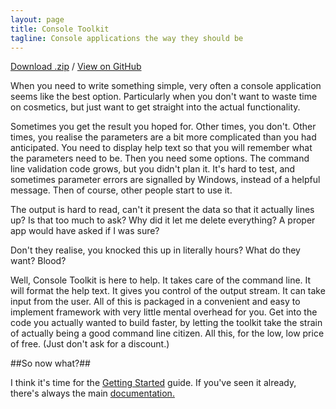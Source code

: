 ```yaml
---
layout: page
title: Console Toolkit
tagline: Console applications the way they should be
---
```

[Download .zip](https://github.com/jamie-davis/ConsoleTools/zipball/master)  /  [View on GitHub](https://github.com/jamie-davis/ConsoleTools)

When you need to write something simple, very often a console application seems like the best option. Particularly when you don't want to waste time on cosmetics, but just want to get straight into the actual functionality.

Sometimes you get the result you hoped for. Other times, you don't. Other times, you realise the parameters are a bit more complicated than you had anticipated. You need to display help text so that you will remember what the parameters need to be. Then you need some options. The command line validation code grows, but you didn't plan it. It's hard to test, and sometimes parameter errors are                         signalled by Windows, instead of a helpful message. Then of course, other people start to use it.   

The output is hard to read, can't it present the data so that it actually lines up? Is that too much to ask? Why did it let me delete everything? A proper app would have asked if I was sure?
 
Don't they realise, you knocked this up in literally hours? What do they want? Blood?

Well, Console Toolkit is here to help. It takes care of the command line. It will format the help text. It gives you control of the output stream. It can take input from the user. All of this is packaged in a convenient and easy to implement framework with very little mental overhead for you. Get into the code you actually wanted to build faster, by letting the toolkit take the strain of actually being a good command line citizen. All this, for the low, low price of free. (Just don't ask for a discount.)


##So now what?##

I think it's time for the [Getting Started](GettingStarted/gettingstarted.html) guide. If you've seen it already, there's always the main [documentation.](LibraryDocumentation/root.html)